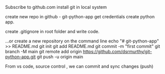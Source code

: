 Subscribe to github.com
install git in local system

create new repo in github - git-python-app
get credentials
create python app.

create .gitignore in root folder and write code.

…or create a new repository on the command line
echo "# git-python-app" >> README.md
git init
git add README.md
git commit -m "first commit"
git branch -M main
git remote add origin https://github.com/dsrmurthy/git-python-app.git
git push -u origin main

From vs code, source control , we can commit and sync changes (push)